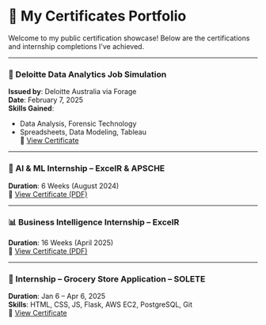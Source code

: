 # 📜 My Certificates Portfolio

Welcome to my public certification showcase! Below are the certifications and internship completions I've achieved.

---

### 🧠 Deloitte Data Analytics Job Simulation
**Issued by**: Deloitte Australia via Forage  
**Date**: February 7, 2025  
**Skills Gained**:
- Data Analysis, Forensic Technology
- Spreadsheets, Data Modeling, Tableau  
📄 [View Certificate](deloitte_certificate.png)

---

### 🤖 AI & ML Internship – ExcelR & APSCHE  
**Duration**: 6 Weeks (August 2024)  
📄 [View Certificate (PDF)](excelr_ai_ml.pdf)

---

### 📊 Business Intelligence Internship – ExcelR  
**Duration**: 16 Weeks (April 2025)  
📄 [View Certificate (PDF)](EXCELR-89265-Prathuru%20Sudheer.pdf)

---

### 🛒 Internship – Grocery Store Application – SOLETE  
**Duration**: Jan 6 – Apr 6, 2025  
**Skills**: HTML, CSS, JS, Flask, AWS EC2, PostgreSQL, Git  
📄 [View Certificate](solete_internship.jpeg)
